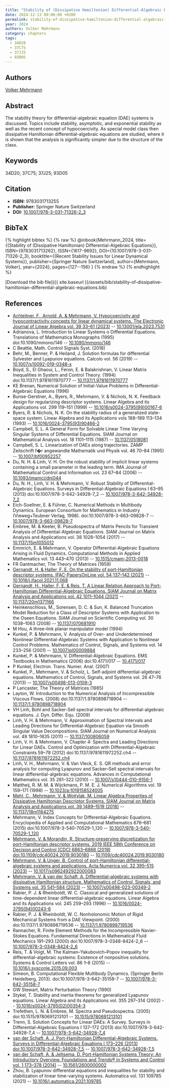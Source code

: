 ```yaml
---
title: "Stability of (Dissipative Hamiltonian) Differential-Algebraic Equations"
date: 2024-12-13 00:00:00 +0100
permalink: stability-of-dissipative-hamiltonian-differential-algebraic-equations
year: 2024
authors: Volker Mehrmann
category: chapters
tags:
  - 34D20
  - 37C75
  - 37J25
  - 93D05
---
```

 
## Authors
[Volker Mehrmann](authors/volker-mehrmann)
 
## Abstract
The stability theory for differential-algebraic equation (DAE) systems is discussed. Topics include stability, asymptotic, and exponential stability as well as the recent concept of hypocoercivity. As special model class then dissipative Hamiltonian differential-algebraic equations are studied, where it is shown that the analysis is significantly simpler due to the structure of the class.
 
## Keywords
34D20; 37C75; 37J25; 93D05
 
## Citation
- **ISBN:** 9783031713255
- **Publisher:** Springer Nature Switzerland
- **DOI:** [10.1007/978-3-031-71326-2_3](https://doi.org/10.1007/978-3-031-71326-2_3)
 
## BibTeX
{% highlight bibtex %}
{% raw %}
@inbook{Mehrmann_2024,
  title={{Stability of (Dissipative Hamiltonian) Differential-Algebraic Equations}},
  ISBN={9783031713262},
  ISSN={1617-9692},
  DOI={10.1007/978-3-031-71326-2_3},
  booktitle={{Recent Stability Issues for Linear Dynamical Systems}},
  publisher={Springer Nature Switzerland},
  author={Mehrmann, Volker},
  year={2024},
  pages={127--156}
}
{% endraw %}
{% endhighlight %}
 
[Download the bib file]({{ site.baseurl }}/assets/bib/stability-of-dissipative-hamiltonian-differential-algebraic-equations.bib)
 
## References
- [Achleitner, F., Arnold, A. & Mehrmann, V. Hypocoercivity and hypocontractivity concepts for linear dynamical systems. The Electronic Journal of Linear Algebra vol. 39 33–61 (2023)](hypocoercivity-and-hypocontractivity-concepts-for-linear-dynamical-systems) -- [10.13001/ela.2023.7531](https://doi.org/10.13001/ela.2023.7531)
- Adrianova, L. Introduction to Linear Systems o                    Differential Equations. Translations of Mathematica                        Monographs (1995) doi:10.1090/mmono/146 -- [10.1090/mmono/146](https://doi.org/10.1090/mmono/146)
- C Beattie, Math. Control Signals Syst. (2018)
- Behr, M., Benner, P. & Heiland, J. Solution formulas for differential Sylvester and Lyapunov equations. Calcolo vol. 56 (2019) -- [10.1007/s10092-019-0348-x](https://doi.org/10.1007/s10092-019-0348-x)
- Boyd, S., El Ghaoui, L., Feron, E. & Balakrishnan, V. Linear Matrix Inequalities in System and Control Theory. (1994) doi:10.1137/1.9781611970777 -- [10.1137/1.9781611970777](https://doi.org/10.1137/1.9781611970777)
- KE Brenan, Numerical Solution of Initial-Value Problems in Differential-Algebraic Equations (1996)
- Bunse-Gerstner, A., Byers, R., Mehrmann, V. & Nichols, N. K. Feedback design for regularizing descriptor systems. Linear Algebra and its Applications vol. 299 119–151 (1999) -- [10.1016/s0024-3795(99)00167-6](https://doi.org/10.1016/s0024-3795(99)00167-6)
- Byers, R. & Nichols, N. K. On the stability radius of a generalized state-space system. Linear Algebra and its Applications vols 188–189 113–134 (1993) -- [10.1016/0024-3795(93)90466-2](https://doi.org/10.1016/0024-3795(93)90466-2)
- Campbell, S. L. A General Form for Solvable Linear Time Varying Singular Systems of Differential Equations. SIAM Journal on Mathematical Analysis vol. 18 1101–1115 (1987) -- [10.1137/0518081](https://doi.org/10.1137/0518081)
- Campbell, S. L. Linearization of DAEs along trajectories. ZAMP Zeitschrift f�r angewandte Mathematik und Physik vol. 46 70–84 (1995) -- [10.1007/bf00952257](https://doi.org/10.1007/bf00952257)
- Du, N. H. & Linh, V. H. On the robust stability of implicit linear systems containing a small parameter in the leading term. IMA Journal of Mathematical Control and Information vol. 23 67–84 (2006) -- [10.1093/imamci/dni044](https://doi.org/10.1093/imamci/dni044)
- Du, N. H., Linh, V. H. & Mehrmann, V. Robust Stability of Differential-Algebraic Equations. Surveys in Differential-Algebraic Equations I 63–95 (2013) doi:10.1007/978-3-642-34928-7_2 -- [10.1007/978-3-642-34928-7_2](https://doi.org/10.1007/978-3-642-34928-7_2)
- Eich-Soellner, E. & Führer, C. Numerical Methods in Multibody Dynamics. European Consortium for Mathematics in Industry (Vieweg+Teubner Verlag, 1998). doi:10.1007/978-3-663-09828-7 -- [10.1007/978-3-663-09828-7](https://doi.org/10.1007/978-3-663-09828-7)
- Embree, M. & Keeler, B. Pseudospectra of Matrix Pencils for Transient Analysis of Differential-Algebraic Equations. SIAM Journal on Matrix Analysis and Applications vol. 38 1028–1054 (2017) -- [10.1137/15m1055012](https://doi.org/10.1137/15m1055012)
- Emmrich, E. & Mehrmann, V. Operator Differential-Algebraic Equations Arising in Fluid Dynamics. Computational Methods in Applied Mathematics vol. 13 443–470 (2013) -- [10.1515/cmam-2013-0018](https://doi.org/10.1515/cmam-2013-0018)
- FR Gantmacher, The Theory of Matrices (1959)
- [Gernandt, H. & Haller, F. E. On the stability of port-Hamiltonian descriptor systems. IFAC-PapersOnLine vol. 54 137–142 (2021)](on-the-stability-of-port-hamiltonian-descriptor-systems) -- [10.1016/j.ifacol.2021.11.068](https://doi.org/10.1016/j.ifacol.2021.11.068)
- [Gernandt, H., Haller, F. E. & Reis, T. A Linear Relation Approach to Port-Hamiltonian Differential-Algebraic Equations. SIAM Journal on Matrix Analysis and Applications vol. 42 1011–1044 (2021)](a-linear-relation-approach-to-port-hamiltonian-differential-algebraic-equations) -- [10.1137/20m1371166](https://doi.org/10.1137/20m1371166)
- Heinkenschloss, M., Sorensen, D. C. & Sun, K. Balanced Truncation Model Reduction for a Class of Descriptor Systems with Application to the Oseen Equations. SIAM Journal on Scientific Computing vol. 30 1038–1063 (2008) -- [10.1137/070681910](https://doi.org/10.1137/070681910)
- M Hou, A three–link planar manipulator model (1994)
- Kunkel, P. & Mehrmann, V. Analysis of Over- and Underdetermined Nonlinear Differential-Algebraic Systems with Application to Nonlinear Control Problems. Mathematics of Control, Signals, and Systems vol. 14 233–256 (2001) -- [10.1007/pl00009884](https://doi.org/10.1007/pl00009884)
- Kunkel, P. & Mehrmann, V. Differential-Algebraic Equations. EMS Textbooks in Mathematics (2006) doi:10.4171/017 -- [10.4171/017](https://doi.org/10.4171/017)
- P Kunkel, Electron. Trans. Numer. Anal. (2007)
- Kunkel, P., Mehrmann, V. & Scholz, L. Self-adjoint differential-algebraic equations. Mathematics of Control, Signals, and Systems vol. 26 47–76 (2013) -- [10.1007/s00498-013-0109-3](https://doi.org/10.1007/s00498-013-0109-3)
- P Lancaster, The Theory of Matrices (1985)
- Layton, W. Introduction to the Numerical Analysis of Incompressible Viscous Flows. (2008) doi:10.1137/1.9780898718904 -- [10.1137/1.9780898718904](https://doi.org/10.1137/1.9780898718904)
- VH Linh, Bohl and Sacker-Sell spectral intervals for differential-algebraic equations. J. Dyn. Differ. Equ. (2009)
- Linh, V. H. & Mehrmann, V. Approximation of Spectral Intervals and Leading Directions for Differential-Algebraic Equation via Smooth Singular Value Decompositions. SIAM Journal on Numerical Analysis vol. 49 1810–1835 (2011) -- [10.1137/100806059](https://doi.org/10.1137/100806059)
- Linh, V. H. & Mehrmann, V. Chapter 4: Spectra and Leading Directions for Linear DAEs. Control and Optimization with Differential-Algebraic Constraints 59–78 (2012) doi:10.1137/9781611972252.ch4 -- [10.1137/9781611972252.ch4](https://doi.org/10.1137/9781611972252.ch4)
- Linh, V. H., Mehrmann, V. & Van Vleck, E. S. QR methods and error analysis for computing Lyapunov and Sacker–Sell spectral intervals for linear differential-algebraic equations. Advances in Computational Mathematics vol. 35 281–322 (2010) -- [10.1007/s10444-010-9156-1](https://doi.org/10.1007/s10444-010-9156-1)
- Mattheij, R. M. M. & Wijckmans, P. M. E. J. Numerical Algorithms vol. 19 159–171 (1998) -- [10.1023/a:1019158524005](https://doi.org/10.1023/a:1019158524005)
- [Mehl, C., Mehrmann, V. & Wojtylak, M. Linear Algebra Properties of Dissipative Hamiltonian Descriptor Systems. SIAM Journal on Matrix Analysis and Applications vol. 39 1489–1519 (2018)](linear-algebra-properties-of-dissipative-hamiltonian-descriptor-systems) -- [10.1137/18m1164275](https://doi.org/10.1137/18m1164275)
- Mehrmann, V. Index Concepts for Differential-Algebraic Equations. Encyclopedia of Applied and Computational Mathematics 676–681 (2015) doi:10.1007/978-3-540-70529-1_120 -- [10.1007/978-3-540-70529-1_120](https://doi.org/10.1007/978-3-540-70529-1_120)
- [Mehrmann, V. & Morandin, R. Structure-preserving discretization for port-Hamiltonian descriptor systems. 2019 IEEE 58th Conference on Decision and Control (CDC) 6863–6868 (2019) doi:10.1109/cdc40024.2019.9030180](structure-preserving-discretization-for-port-hamiltonian-descriptor-systems) -- [10.1109/cdc40024.2019.9030180](https://doi.org/10.1109/cdc40024.2019.9030180)
- [Mehrmann, V. & Unger, B. Control of port-Hamiltonian differential-algebraic systems and applications. Acta Numerica vol. 32 395–515 (2023)](control-of-port-hamiltonian-differential-algebraic-systems-and-applications) -- [10.1017/s0962492922000083](https://doi.org/10.1017/s0962492922000083)
- [Mehrmann, V. & van der Schaft, A. Differential–algebraic systems with dissipative Hamiltonian structure. Mathematics of Control, Signals, and Systems vol. 35 541–584 (2023)](differential-algebraic-systems-with-dissipative-hamiltonian-structure) -- [10.1007/s00498-023-00349-2](https://doi.org/10.1007/s00498-023-00349-2)
- Rabier, P. J. & Rheinboldt, W. C. Classical and generalized solutions of time-dependent linear differential-algebraic equations. Linear Algebra and its Applications vol. 245 259–293 (1996) -- [10.1016/0024-3795(94)00243-6](https://doi.org/10.1016/0024-3795(94)00243-6)
- Rabier, P. J. & Rheinboldt, W. C. Nonholonomic Motion of Rigid Mechanical Systems from a DAE Viewpoint. (2000) doi:10.1137/1.9780898719536 -- [10.1137/1.9780898719536](https://doi.org/10.1137/1.9780898719536)
- Rannacher, R. Finite Element Methods for the Incompressible Navier-Stokes Equations. Fundamental Directions in Mathematical Fluid Mechanics 191–293 (2000) doi:10.1007/978-3-0348-8424-2_6 -- [10.1007/978-3-0348-8424-2_6](https://doi.org/10.1007/978-3-0348-8424-2_6)
- Reis, T. & Voigt, M. The Kalman–Yakubovich–Popov inequality for differential-algebraic systems: Existence of nonpositive solutions. Systems &amp; Control Letters vol. 86 1–8 (2015) -- [10.1016/j.sysconle.2015.09.003](https://doi.org/10.1016/j.sysconle.2015.09.003)
- Simeon, B. Computational Flexible Multibody Dynamics. (Springer Berlin Heidelberg, 2013). doi:10.1007/978-3-642-35158-7 -- [10.1007/978-3-642-35158-7](https://doi.org/10.1007/978-3-642-35158-7)
- GW Stewart, Matrix Perturbation Theory (1990)
- Stykel, T. Stability and inertia theorems for generalized Lyapunov equations. Linear Algebra and its Applications vol. 355 297–314 (2002) -- [10.1016/s0024-3795(02)00354-3](https://doi.org/10.1016/s0024-3795(02)00354-3)
- Trefethen, L. N. & Embree, M. Spectra and Pseudospectra. (2005) doi:10.1515/9780691213101 -- [10.1515/9780691213101](https://doi.org/10.1515/9780691213101)
- Trenn, S. Solution Concepts for Linear DAEs: A Survey. Surveys in Differential-Algebraic Equations I 137–172 (2013) doi:10.1007/978-3-642-34928-7_4 -- [10.1007/978-3-642-34928-7_4](https://doi.org/10.1007/978-3-642-34928-7_4)
- [van der Schaft, A. J. Port-Hamiltonian Differential-Algebraic Systems. Surveys in Differential-Algebraic Equations I 173–226 (2013) doi:10.1007/978-3-642-34928-7_5](port-hamiltonian-differential-algebraic-systems) -- [10.1007/978-3-642-34928-7_5](https://doi.org/10.1007/978-3-642-34928-7_5)
- [van der Schaft, A. & Jeltsema, D. Port-Hamiltonian Systems Theory: An Introductory Overview. Foundations and Trends® in Systems and Control vol. 1 173–378 (2014)](port-hamiltonian-systems-theory-an-introductory-overview) -- [10.1561/2600000002](https://doi.org/10.1561/2600000002)
- Zhou, B. Lyapunov differential equations and inequalities for stability and stabilization of linear time-varying systems. Automatica vol. 131 109785 (2021) -- [10.1016/j.automatica.2021.109785](https://doi.org/10.1016/j.automatica.2021.109785)

